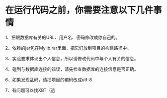 # 在运行代码之前，你需要注意以下几件事情
1、把跟数据库有关的URL、用户名、密码修改成你自己的。

2、依赖的jar包在Mylib.rar里面，把它们放到项目的构建路径中。

3、实验要求体现出个人信息，所以请修改代码中与个人有关的信息。

4、碰到与数据库连接的错误，请先检查数据库的连接信息是否正确。

6、如果发现乱码，请把项目的编码改成utf-8

7、有问题可以找XBT（逃
